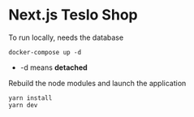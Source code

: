 # Next.js Teslo Shop

To run locally, needs the database
```
docker-compose up -d
```

* -d means __detached__

Rebuild the node modules and launch the application
```
yarn install
yarn dev
```